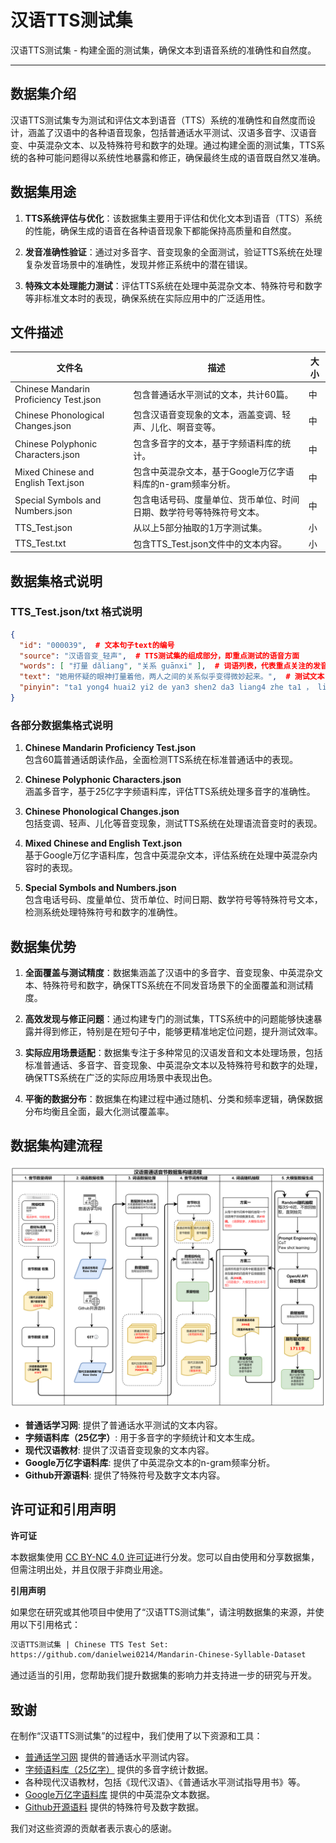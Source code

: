 # 汉语TTS测试集

汉语TTS测试集 - 构建全面的测试集，确保文本到语音系统的准确性和自然度。

---

## 数据集介绍

汉语TTS测试集专为测试和评估文本到语音（TTS）系统的准确性和自然度而设计，涵盖了汉语中的各种语音现象，包括普通话水平测试、汉语多音字、汉语音变、中英混杂文本、以及特殊符号和数字的处理。通过构建全面的测试集，TTS系统的各种可能问题得以系统性地暴露和修正，确保最终生成的语音既自然又准确。

## 数据集用途

1. **TTS系统评估与优化**：该数据集主要用于评估和优化文本到语音（TTS）系统的性能，确保生成的语音在各种语音现象下都能保持高质量和自然度。

2. **发音准确性验证**：通过对多音字、音变现象的全面测试，验证TTS系统在处理复杂发音场景中的准确性，发现并修正系统中的潜在错误。

3. **特殊文本处理能力测试**：评估TTS系统在处理中英混杂文本、特殊符号和数字等非标准文本时的表现，确保系统在实际应用中的广泛适用性。

## 文件描述

| 文件名 | 描述 | 大小 |
| ------ | ---- | ---- |
| Chinese Mandarin Proficiency Test.json | 包含普通话水平测试的文本，共计60篇。 | 中 |
| Chinese Phonological Changes.json | 包含汉语音变现象的文本，涵盖变调、轻声、儿化、啊音变等。 | 中 |
| Chinese Polyphonic Characters.json | 包含多音字的文本，基于字频语料库的统计。 | 中 |
| Mixed Chinese and English Text.json | 包含中英混杂文本，基于Google万亿字语料库的n-gram频率分析。 | 中 |
| Special Symbols and Numbers.json | 包含电话号码、度量单位、货币单位、时间日期、数学符号等特殊符号文本。 | 中 |
| TTS_Test.json | 从以上5部分抽取的1万字测试集。 | 小 |
| TTS_Test.txt | 包含TTS_Test.json文件中的文本内容。 | 小 |

## 数据集格式说明

### TTS_Test.json/txt 格式说明

```json
{
  "id": "000039",  # 文本句子text的编号
  "source": "汉语音变_轻声",  # TTS测试集的组成部分，即重点测试的语音方面
  "words": [ "打量 dǎliang", "关系 guānxi" ],  # 词语列表，代表重点关注的发音
  "text": "她用怀疑的眼神打量着他，两人之间的关系似乎变得微妙起来。",  # 测试文本
  "pinyin": "ta1 yong4 huai2 yi2 de yan3 shen2 da3 liang4 zhe ta1 ， liang3 ren2 zhi1 jian1 de guan1 xi4 si4 hu1 bian4 de2 wei1 miao4 qi3 lai2 。"  # 文本对应的拼音，含声调
}
```

### 各部分数据集格式说明

1. **Chinese Mandarin Proficiency Test.json**  
   包含60篇普通话朗读作品，全面检测TTS系统在标准普通话中的表现。

2. **Chinese Polyphonic Characters.json**  
   涵盖多音字，基于25亿字字频语料库，评估TTS系统处理多音字的准确性。

3. **Chinese Phonological Changes.json**  
   包括变调、轻声、儿化等音变现象，测试TTS系统在处理语流音变时的表现。

4. **Mixed Chinese and English Text.json**  
   基于Google万亿字语料库，包含中英混杂文本，评估系统在处理中英混杂内容时的表现。

5. **Special Symbols and Numbers.json**  
   包含电话号码、度量单位、货币单位、时间日期、数学符号等特殊符号文本，检测系统处理特殊符号和数字的准确性。

## 数据集优势

1. **全面覆盖与测试精度**：数据集涵盖了汉语中的多音字、音变现象、中英混杂文本、特殊符号和数字，确保TTS系统在不同发音场景下的全面覆盖和测试精度。

2. **高效发现与修正问题**：通过构建专门的测试集，TTS系统中的问题能够快速暴露并得到修正，特别是在短句子中，能够更精准地定位问题，提升测试效率。

3. **实际应用场景适配**：数据集专注于多种常见的汉语发音和文本处理场景，包括标准普通话、多音字、音变现象、中英混杂文本以及特殊符号和数字的处理，确保TTS系统在广泛的实际应用场景中表现出色。

4. **平衡的数据分布**：数据集在构建过程中通过随机、分类和频率逻辑，确保数据分布均衡且全面，最大化测试覆盖率。

## 数据集构建流程

![TTS Dataset Construction Flowchart](https://github.com/danielwei0214/Mandarin-Chinese-Syllable-Dataset/blob/main/Mandarin%20Chinese%20Syllable%20Dataset%20Flowchart.png)

- **普通话学习网**: 提供了普通话水平测试的文本内容。
- **字频语料库（25亿字）**: 用于多音字的字频统计和文本生成。
- **现代汉语教材**: 提供了汉语音变现象的文本内容。
- **Google万亿字语料库**: 提供了中英混杂文本的n-gram频率分析。
- **Github开源语料**: 提供了特殊符号及数字文本内容。

## 许可证和引用声明

**许可证**

本数据集使用 [CC BY-NC 4.0 许可证](https://creativecommons.org/licenses/by-nc/4.0/)进行分发。您可以自由使用和分享数据集，但需注明出处，并且仅限于非商业用途。

**引用声明**

如果您在研究或其他项目中使用了“汉语TTS测试集”，请注明数据集的来源，并使用以下引用格式：

```markdown
汉语TTS测试集 | Chinese TTS Test Set:  
https://github.com/danielwei0214/Mandarin-Chinese-Syllable-Dataset
```
通过适当的引用，您帮助我们提升数据集的影响力并支持进一步的研究与开发。

## 致谢

在制作“汉语TTS测试集”的过程中，我们使用了以下资源和工具：

- [普通话学习网](http://www.pthxx.com/b_audio/01_langdu_1/index_2.html) 提供的普通话水平测试内容。
- [字频语料库（25亿字）](https://faculty.blcu.edu.cn/xinghb/zh_CN/article/167473/content/1437.htm) 提供的多音字统计数据。
- 各种现代汉语教材，包括《现代汉语》、《普通话水平测试指导用书》等。
- [Google万亿字语料库](https://github.com/first20hours/google-10000-english) 提供的中英混杂文本数据。
- [Github开源语料](https://github.com/wenet-e2e/WeTextProcessing) 提供的特殊符号及数字数据。

我们对这些资源的贡献者表示衷心的感谢。
